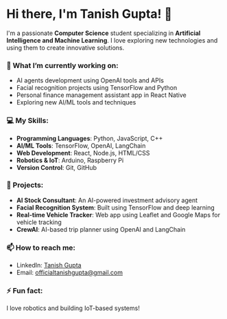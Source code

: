 # Hi there, I'm Tanish Gupta! 👋

I'm a passionate **Computer Science** student specializing in **Artificial Intelligence and Machine Learning**. I love exploring new technologies and using them to create innovative solutions.

### 🌱 What I’m currently working on:
- AI agents development using OpenAI tools and APIs
- Facial recognition projects using TensorFlow and Python
- Personal finance management assistant app in React Native
- Exploring new AI/ML tools and techniques

### 💻 My Skills:
- **Programming Languages**: Python, JavaScript, C++
- **AI/ML Tools**: TensorFlow, OpenAI, LangChain
- **Web Development**: React, Node.js, HTML/CSS
- **Robotics & IoT**: Arduino, Raspberry Pi
- **Version Control**: Git, GitHub

### 🚀 Projects:
- **AI Stock Consultant**: An AI-powered investment advisory agent
- **Facial Recognition System**: Built using TensorFlow and deep learning
- **Real-time Vehicle Tracker**: Web app using Leaflet and Google Maps for vehicle tracking
- **CrewAI**: AI-based trip planner using OpenAI and LangChain

### 📫 How to reach me:
- LinkedIn: [Tanish Gupta](https://www.linkedin.com/in/tanish-gupta01)
- Email: officialtanishgupta@gmail.com

### ⚡ Fun fact:
I love robotics and building IoT-based systems!
